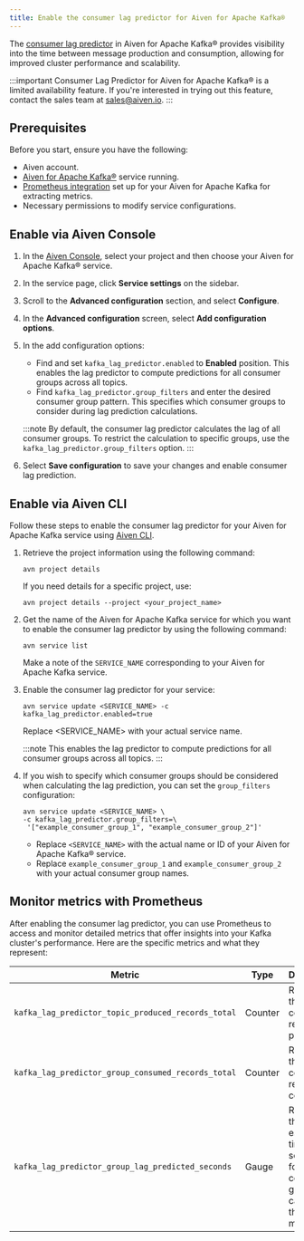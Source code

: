 ```yaml
---
title: Enable the consumer lag predictor for Aiven for Apache Kafka®
---
```


The
[consumer lag predictor](/docs/products/kafka/concepts/consumer-lag-predictor) in Aiven for Apache Kafka® provides visibility into the time
between message production and consumption, allowing for improved
cluster performance and scalability.

:::important
Consumer Lag Predictor for Aiven for Apache Kafka® is a limited
availability feature. If you're interested in trying out this feature,
contact the sales team at [sales@aiven.io](mailto:sales@aiven.io).
:::

## Prerequisites

Before you start, ensure you have the following:

-   Aiven account.
-   [Aiven for Apache Kafka®](/docs/products/kafka/get-started) service running.
-   [Prometheus integration](/docs/platform/howto/integrations/prometheus-metrics) set up for your Aiven for Apache Kafka for extracting
    metrics.
-   Necessary permissions to modify service configurations.

## Enable via Aiven Console

1.  In the [Aiven Console](https://console.aiven.io/), select your
    project and then choose your Aiven for Apache Kafka® service.

2.  In the service page, click **Service settings** on the sidebar.

3.  Scroll to the **Advanced configuration** section, and select
    **Configure**.

4.  In the **Advanced configuration** screen, select **Add configuration
    options**.

5.  In the add configuration options:

    -   Find and set `kafka_lag_predictor.enabled` to **Enabled**
        position. This enables the lag predictor to compute predictions
        for all consumer groups across all topics.
    -   Find `kafka_lag_predictor.group_filters` and enter the desired
        consumer group pattern. This specifies which consumer groups to
        consider during lag prediction calculations.

    :::note
    By default, the consumer lag predictor calculates the lag of all
    consumer groups. To restrict the calculation to specific groups, use
    the `kafka_lag_predictor.group_filters` option.
    :::

6.  Select **Save configuration** to save your changes and enable
    consumer lag prediction.

## Enable via Aiven CLI

Follow these steps to enable the consumer lag predictor for your Aiven
for Apache Kafka service using
[Aiven CLI](/docs/tools/cli).

1.  Retrieve the project information using the following command:

    ```
    avn project details
    ```

    If you need details for a specific project, use:

    ```
    avn project details --project <your_project_name>
    ```

2.  Get the name of the Aiven for Apache Kafka service for which you
    want to enable the consumer lag predictor by using the following
    command:

    ```
    avn service list
    ```

    Make a note of the `SERVICE_NAME` corresponding to your Aiven for
    Apache Kafka service.

3.  Enable the consumer lag predictor for your service:

    ```
    avn service update <SERVICE_NAME> -c kafka_lag_predictor.enabled=true
    ```

    Replace \<SERVICE_NAME\> with your actual service name.

    :::note
    This enables the lag predictor to compute predictions for all
    consumer groups across all topics.
    :::

4.  If you wish to specify which consumer groups should be considered
    when calculating the lag prediction, you can set the `group_filters`
    configuration:

    ```
    avn service update <SERVICE_NAME> \
    -c kafka_lag_predictor.group_filters=\
     '["example_consumer_group_1", "example_consumer_group_2"]'
    ```

    -   Replace `<SERVICE_NAME>` with the actual name or ID of your
        Aiven for Apache Kafka® service.
    -   Replace `example_consumer_group_1` and
        `example_consumer_group_2` with your actual consumer group
        names.

## Monitor metrics with Prometheus

After enabling the consumer lag predictor, you can use Prometheus to
access and monitor detailed metrics that offer insights into your Kafka
cluster's performance. Here are the specific metrics and what they
represent:

| Metric                                             | Type    | Description                                                                                            |
| -------------------------------------------------- | ------- | ------------------------------------------------------------------------------------------------------ |
| `kafka_lag_predictor_topic_produced_records_total` | Counter | Represents the total count of records produced.                                                        |
| `kafka_lag_predictor_group_consumed_records_total` | Counter | Represents the total count of records consumed.                                                        |
| `kafka_lag_predictor_group_lag_predicted_seconds`  | Gauge   | Represents the estimated time lag, in seconds, for a consumer group to catch up to the latest message. |
